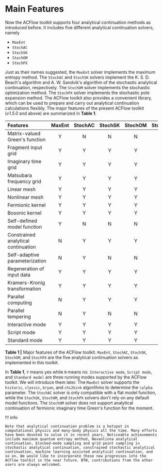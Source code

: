 # Main Features

Now the ACFlow toolkit supports four analytical continuation methods as introduced before. It includes five different analytical continuation solvers, namely

* `MaxEnt`
* `StochAC`
* `StochSK`
* `StochOM`
* `StochPX`

Just as their names suggested, the `MaxEnt` solver implements the maximum entropy method. The `StochAC` and `StochSK` solvers implement the K. S. D. Beach's algorithm and A. W. Sandvik's algorithm of the stochastic analytical continuation, respectively. The `StochOM` solver implements the stochastic optimization method. The `StochPX` solver implements the stochastic pole expansion method. The ACFlow toolkit also provides a convenient library, which can be used to prepare and carry out analytical continuation calculations flexibly. The major features of the present ACFlow toolkit (*v1.5.0* and above) are summarized in **Table 1**.

| Features | MaxEnt | StochAC | StochSK | StochOM | StochPX |
| :------- | :----: | :-----: | :-----: | :-----: | :-----: |
|Matrix-valued Green's function | Y | N | N | N | Y |
|Fragment input grid            | Y | Y | Y | Y | Y |
|Imaginary time grid            | Y | Y | Y | Y | N |
|Matsubara frequency grid       | Y | Y | Y | Y | Y |
|Linear mesh                    | Y | Y | Y | Y | Y |
|Nonlinear mesh                 | Y | Y | Y | Y | Y |
|Fermionic kernel               | Y | Y | Y | Y | Y |
|Bosonic kernel                 | Y | Y | Y | Y | Y |
|Self-defined model function    | Y | N | N | N | N |
|Constrained analytical continuation | N | Y | Y | Y | Y |
|Self-adaptive parameterization | N | Y | N | N | Y |
|Regeneration of input data     | Y | Y | Y | Y | Y |
|Kramers-Kronig transformation  | Y | Y | Y | Y | Y |
|Parallel computing             | N | Y | Y | Y | Y |
|Parallel tempering             | N | Y | N | N | N |
|Interactive mode               | Y | Y | Y | Y | Y |
|Script mode                    | Y | Y | Y | Y | Y |
|Standard mode                  | Y | Y | Y | Y | Y |

**Table 1 |** Major features of the ACFlow toolkit. `MaxEnt`, `StochAC`, `StochSK`, `StochOM`, and `StochPX` are the five analytical continuation solvers as implemented in this toolkit.

In **Table 1**, `Y` means yes while `N` means no. `Interactive mode`, `Script mode`, and `Standard model` are three running modes supported by the ACFlow toolkit. We will introduce them later. The `MaxEnt` solver supports the `historic`, `classic`, `bryan`, and `chi2kink` algorithms to determine the ``\alpha`` parameter. The `StochAC` solver is only compatible with a flat model function, while the `StochSK`, `StochOM`, and `StochPX` solvers don't rely on any default model functions. The `StochOM` solver does not support analytical continuation of fermionic imaginary time Green's function for the moment.

!!! info

    Note that analytical continuation problem is a hotspot in computational physics and many-body physics all the time. Many efforts have been devoted to solve it in recent years. Noticeable achievements include maximum quantum entropy method, Nevanlinna analytical continuation, blocked-mode sampling and grid point sampling in stochastic analytical continuation, constrained stochastic analytical continuation, machine learning assisted analytical continuation, and so on. We would like to incorporate these new progresses into the ACFlow toolkit in the near future. BTW, contributions from the other users are always welcomed.
